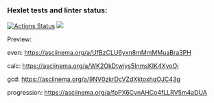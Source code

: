 ### Hexlet tests and linter status:
[![Actions Status](https://github.com/ID0NTMIND/frontend-project-lvl1/workflows/hexlet-check/badge.svg)](https://github.com/ID0NTMIND/frontend-project-lvl1/actions)
<a href="https://codeclimate.com/github/ID0NTMIND/frontend-project-lvl1/maintainability"><img src="https://api.codeclimate.com/v1/badges/7a708fae50cfaa1fca22/maintainability" /></a>

Preview: 

even:
https://asciinema.org/a/UfBzCLU6yxn8mMmMMuaBra3PH

calc:
https://asciinema.org/a/WK2OkDtwiys5InmsKIK4XyoOj

gcd: 
https://asciinema.org/a/9NV0zkrDcVZdXktoxhqOJC43g

progression:
https://asciinema.org/a/fpPX6CvnAHCo4fLLRV5m4aDUA


